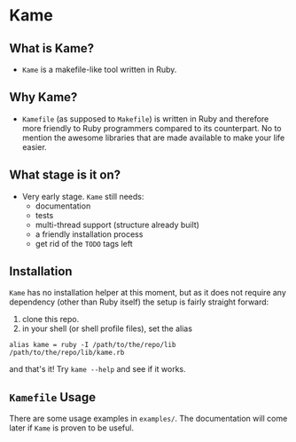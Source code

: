 
# Kame

## What is Kame?
* `Kame` is a makefile-like tool written in Ruby.

## Why Kame?
* `Kamefile` (as supposed to `Makefile`) is written in Ruby and therefore more 
friendly to Ruby programmers compared to its counterpart. No to mention the
awesome libraries that are made available to make your life easier.

## What stage is it on?
* Very early stage. `Kame` still needs:
  * documentation
  * tests
  * multi-thread support (structure already built)
  * a friendly installation process
  * get rid of the `TODO` tags left

## Installation
`Kame` has no installation helper at this moment, but as it does not require
any dependency (other than Ruby itself) the setup is fairly straight forward:

1. clone this repo.
2. in your shell (or shell profile files), set the alias

  ```
  alias kame = ruby -I /path/to/the/repo/lib /path/to/the/repo/lib/kame.rb
  ```

and that's it! Try `kame --help` and see if it works.

## `Kamefile` Usage
There are some usage examples in `examples/`. The documentation will come later
if `Kame` is proven to be useful.

